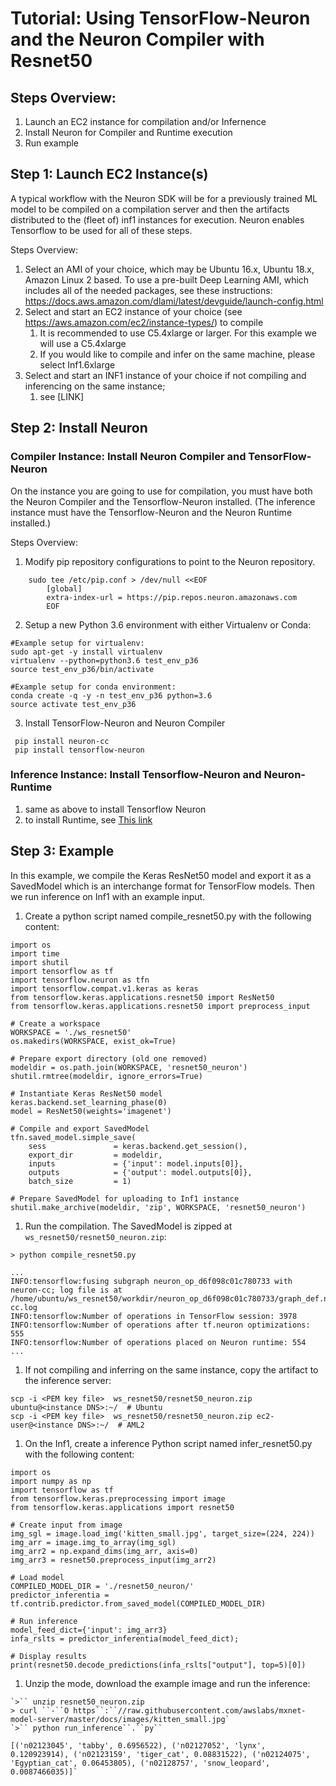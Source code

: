 # Tutorial: Using TensorFlow-Neuron and the Neuron Compiler with Resnet50 

## Steps Overview:

1. Launch an EC2 instance for compilation  and/or Infernence
2. Install Neuron for Compiler and Runtime execution
3. Run example 

## Step 1: Launch EC2 Instance(s)

A typical workflow with the Neuron SDK will be for a previously trained ML model to be compiled on a compilation server and then the artifacts distributed to the (fleet of) inf1 instances for execution. Neuron enables Tensorflow to be used for all of these steps.

Steps Overview: 

1. Select an AMI of your choice, which may be Ubuntu 16.x, Ubuntu 18.x, Amazon Linux 2 based. To use a pre-built Deep Learning AMI, which includes all of the needed packages, see these instructions: https://docs.aws.amazon.com/dlami/latest/devguide/launch-config.html
2. Select and start an EC2 instance of your choice (see https://aws.amazon.com/ec2/instance-types/) to compile
    1. It is recommended to use C5.4xlarge or larger. For this example we will use a C5.4xlarge
    2. If you would like to compile and infer on the same machine, please select Inf1.6xlarge
3. Select and start an INF1 instance of your choice if not compiling and inferencing on  the same instance;
    1. see [LINK]

## Step 2: Install Neuron

### Compiler Instance: Install Neuron Compiler and TensorFlow-Neuron 

On the instance you are going to use for compilation, you must have both the Neuron Compiler and the Tensorflow-Neuron installed. (The inference instance must have the Tensorflow-Neuron and the Neuron Runtime installed.)

Steps Overview:

1. Modify pip repository configurations to point to the Neuron repository.
```
    sudo tee /etc/pip.conf > /dev/null <<EOF
        [global]
        extra-index-url = https://pip.repos.neuron.amazonaws.com
        EOF
 ```
2. Setup a new Python 3.6 environment with either Virtualenv or Conda:
 ``` 
#Example setup for virtualenv:
 sudo apt-get -y install virtualenv
 virtualenv --python=python3.6 test_env_p36
 source test_env_p36/bin/activate
        
 #Example setup for conda environment:
 conda create -q -y -n test_env_p36 python=3.6
 source activate test_env_p36
```
3. Install TensorFlow-Neuron and Neuron Compiler
```
 pip install neuron-cc
 pip install tensorflow-neuron
```

### Inference Instance: Install Tensorflow-Neuron and Neuron-Runtime

1. same as above to install Tensorflow Neuron
2. to install Runtime, see [This link](./getting-started-neuron-rtd.md)

## Step 3: Example

In this example, we compile the Keras ResNet50 model and export it as a SavedModel which is an interchange format for TensorFlow models. Then we run inference on Inf1 with an example input.


1. Create a python script named compile_resnet50.py with the following content:

```
import os
import time
import shutil
import tensorflow as tf
import tensorflow.neuron as tfn
import tensorflow.compat.v1.keras as keras
from tensorflow.keras.applications.resnet50 import ResNet50
from tensorflow.keras.applications.resnet50 import preprocess_input

# Create a workspace
WORKSPACE = './ws_resnet50'
os.makedirs(WORKSPACE, exist_ok=True)

# Prepare export directory (old one removed)
modeldir = os.path.join(WORKSPACE, 'resnet50_neuron')
shutil.rmtree(modeldir, ignore_errors=True)

# Instantiate Keras ResNet50 model 
keras.backend.set_learning_phase(0)
model = ResNet50(weights='imagenet')

# Compile and export SavedModel
tfn.saved_model.simple_save(
    sess               = keras.backend.get_session(),
    export_dir         = modeldir,
    inputs             = {'input': model.inputs[0]},
    outputs            = {'output': model.outputs[0]},
    batch_size         = 1)

# Prepare SavedModel for uploading to Inf1 instance
shutil.make_archive(modeldir, 'zip', WORKSPACE, 'resnet50_neuron')
```

1. Run the compilation. The SavedModel is zipped at `ws_resnet50/resnet50_neuron.zip`:

```
> python compile_resnet50.py

...
INFO:tensorflow:fusing subgraph neuron_op_d6f098c01c780733 with neuron-cc; log file is at /home/ubuntu/ws_resnet50/workdir/neuron_op_d6f098c01c780733/graph_def.neuron-cc.log
INFO:tensorflow:Number of operations in TensorFlow session: 3978
INFO:tensorflow:Number of operations after tf.neuron optimizations: 555
INFO:tensorflow:Number of operations placed on Neuron runtime: 554
...
```

1. If not compiling and inferring on the same instance, copy the artifact to the inference server:

```
scp -i <PEM key file>  ws_resnet50/resnet50_neuron.zip ubuntu@<instance DNS>:~/  # Ubuntu
scp -i <PEM key file>  ws_resnet50/resnet50_neuron.zip ec2-user@<instance DNS>:~/  # AML2
```

1. On the Inf1, create a inference Python script named infer_resnet50.py with the following content:

```
import os
import numpy as np
import tensorflow as tf
from tensorflow.keras.preprocessing import image
from tensorflow.keras.applications import resnet50

# Create input from image
img_sgl = image.load_img('kitten_small.jpg', target_size=(224, 224))
img_arr = image.img_to_array(img_sgl)
img_arr2 = np.expand_dims(img_arr, axis=0)
img_arr3 = resnet50.preprocess_input(img_arr2)

# Load model
COMPILED_MODEL_DIR = './resnet50_neuron/'
predictor_inferentia = tf.contrib.predictor.from_saved_model(COMPILED_MODEL_DIR)

# Run inference
model_feed_dict={'input': img_arr3}
infa_rslts = predictor_inferentia(model_feed_dict);

# Display results
print(resnet50.decode_predictions(infa_rslts["output"], top=5)[0])
```

1. Unzip the mode, download the example image and run the inference:

```
`>`` unzip resnet50_neuron.zip
> curl ``-``O https``:``//raw.githubusercontent.com/awslabs/mxnet-model-server/master/docs/images/kitten_small.jpg`
`>`` python run_inference``.``py``

[('n02123045', 'tabby', 0.6956522), ('n02127052', 'lynx', 0.120923914), ('n02123159', 'tiger_cat', 0.08831522), ('n02124075', 'Egyptian_cat', 0.06453805), ('n02128757', 'snow_leopard', 0.0087466035)]`
```


